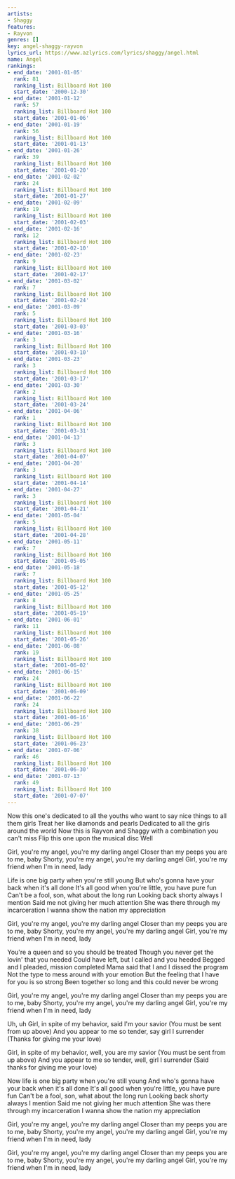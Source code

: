 ```yaml
---
artists:
- Shaggy
features:
- Rayvon
genres: []
key: angel-shaggy-rayvon
lyrics_url: https://www.azlyrics.com/lyrics/shaggy/angel.html
name: Angel
rankings:
- end_date: '2001-01-05'
  rank: 81
  ranking_list: Billboard Hot 100
  start_date: '2000-12-30'
- end_date: '2001-01-12'
  rank: 57
  ranking_list: Billboard Hot 100
  start_date: '2001-01-06'
- end_date: '2001-01-19'
  rank: 56
  ranking_list: Billboard Hot 100
  start_date: '2001-01-13'
- end_date: '2001-01-26'
  rank: 39
  ranking_list: Billboard Hot 100
  start_date: '2001-01-20'
- end_date: '2001-02-02'
  rank: 24
  ranking_list: Billboard Hot 100
  start_date: '2001-01-27'
- end_date: '2001-02-09'
  rank: 19
  ranking_list: Billboard Hot 100
  start_date: '2001-02-03'
- end_date: '2001-02-16'
  rank: 12
  ranking_list: Billboard Hot 100
  start_date: '2001-02-10'
- end_date: '2001-02-23'
  rank: 9
  ranking_list: Billboard Hot 100
  start_date: '2001-02-17'
- end_date: '2001-03-02'
  rank: 7
  ranking_list: Billboard Hot 100
  start_date: '2001-02-24'
- end_date: '2001-03-09'
  rank: 5
  ranking_list: Billboard Hot 100
  start_date: '2001-03-03'
- end_date: '2001-03-16'
  rank: 3
  ranking_list: Billboard Hot 100
  start_date: '2001-03-10'
- end_date: '2001-03-23'
  rank: 3
  ranking_list: Billboard Hot 100
  start_date: '2001-03-17'
- end_date: '2001-03-30'
  rank: 2
  ranking_list: Billboard Hot 100
  start_date: '2001-03-24'
- end_date: '2001-04-06'
  rank: 1
  ranking_list: Billboard Hot 100
  start_date: '2001-03-31'
- end_date: '2001-04-13'
  rank: 3
  ranking_list: Billboard Hot 100
  start_date: '2001-04-07'
- end_date: '2001-04-20'
  rank: 3
  ranking_list: Billboard Hot 100
  start_date: '2001-04-14'
- end_date: '2001-04-27'
  rank: 3
  ranking_list: Billboard Hot 100
  start_date: '2001-04-21'
- end_date: '2001-05-04'
  rank: 5
  ranking_list: Billboard Hot 100
  start_date: '2001-04-28'
- end_date: '2001-05-11'
  rank: 7
  ranking_list: Billboard Hot 100
  start_date: '2001-05-05'
- end_date: '2001-05-18'
  rank: 7
  ranking_list: Billboard Hot 100
  start_date: '2001-05-12'
- end_date: '2001-05-25'
  rank: 8
  ranking_list: Billboard Hot 100
  start_date: '2001-05-19'
- end_date: '2001-06-01'
  rank: 11
  ranking_list: Billboard Hot 100
  start_date: '2001-05-26'
- end_date: '2001-06-08'
  rank: 19
  ranking_list: Billboard Hot 100
  start_date: '2001-06-02'
- end_date: '2001-06-15'
  rank: 24
  ranking_list: Billboard Hot 100
  start_date: '2001-06-09'
- end_date: '2001-06-22'
  rank: 24
  ranking_list: Billboard Hot 100
  start_date: '2001-06-16'
- end_date: '2001-06-29'
  rank: 38
  ranking_list: Billboard Hot 100
  start_date: '2001-06-23'
- end_date: '2001-07-06'
  rank: 46
  ranking_list: Billboard Hot 100
  start_date: '2001-06-30'
- end_date: '2001-07-13'
  rank: 49
  ranking_list: Billboard Hot 100
  start_date: '2001-07-07'
---
```



Now this one's dedicated to all the youths who want to say nice things to all them girls
Treat her like diamonds and pearls
Dedicated to all the girls around the world
Now this is Rayvon and Shaggy with a combination you can't miss
Flip this one upon the musical disc
Well


Girl, you're my angel, you're my darling angel
Closer than my peeps you are to me, baby
Shorty, you're my angel, you're my darling angel
Girl, you're my friend when I'm in need, lady


Life is one big party when you're still young
But who's gonna have your back when it's all done
It's all good when you're little, you have pure fun
Can't be a fool, son, what about the long run
Looking back shorty always I mention
Said me not giving her much attention
She was there through my incarceration
I wanna show the nation my appreciation


Girl, you're my angel, you're my darling angel
Closer than my peeps you are to me, baby
Shorty, you're my angel, you're my darling angel
Girl, you're my friend when I'm in need, lady


You're a queen and so you should be treated
Though you never get the lovin' that you needed
Could have left, but I called and you heeded
Begged and I pleaded, mission completed
Mama said that I and I dissed the program
Not the type to mess around with your emotion
But the feeling that I have for you is so strong
Been together so long and this could never be wrong


Girl, you're my angel, you're my darling angel
Closer than my peeps you are to me, baby
Shorty, you're my angel, you're my darling angel
Girl, you're my friend when I'm in need, lady


Uh, uh
Girl, in spite of my behavior, said I'm your savior
(You must be sent from up above)
And you appear to me so tender, say girl I surrender
(Thanks for giving me your love)

Girl, in spite of my behavior, well, you are my savior
(You must be sent from up above)
And you appear to me so tender, well, girl I surrender
(Said thanks for giving me your love)


Now life is one big party when you're still young
And who's gonna have your back when it's all done
It's all good when you're little, you have pure fun
Can't be a fool, son, what about the long run
Looking back shorty always I mention
Said me not giving her much attention
She was there through my incarceration
I wanna show the nation my appreciation


Girl, you're my angel, you're my darling angel
Closer than my peeps you are to me, baby
Shorty, you're my angel, you're my darling angel
Girl, you're my friend when I'm in need, lady

Girl, you're my angel, you're my darling angel
Closer than my peeps you are to me, baby
Shorty, you're my angel, you're my darling angel
Girl, you're my friend when I'm in need, lady



